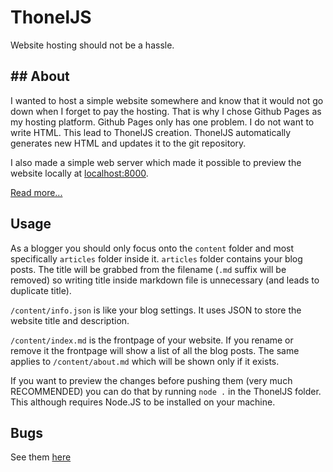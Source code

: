 # ThonelJS

Website hosting should not be a hassle.

## ## About

I wanted to host a simple website somewhere and know that it would not go down when I forget to pay the hosting. That is why I chose Github Pages as my hosting platform. Github Pages only has one problem. I do not want to write HTML. This lead to ThonelJS creation. ThonelJS automatically generates new HTML and updates it to the git repository.

I also made a simple web server which made it possible to preview the website locally at [localhost:8000](http://localhost:8000). 

[Read more...](https://thoneljs.github.io/about.html)

## Usage

As a blogger you should only focus onto the `content` folder and most specifically `articles` folder inside it. `articles` folder contains your blog posts. The title will be grabbed from the filename (`.md` suffix will be removed) so writing title inside markdown file is unnecessary (and leads to duplicate title). 

`/content/info.json` is like your blog settings. It uses JSON to store the website title and description. 

`/content/index.md` is the frontpage of your website. If you rename or remove it the frontpage will show a list of all the blog posts. The same applies to `/content/about.md` which will be shown only if it exists.

If you want to preview the changes before pushing them (very much RECOMMENDED) you can do that by running `node .` in the ThonelJS folder. This although requires Node.JS to be installed on your machine.

## Bugs

See them [here](https://thoneljs.github.io/Common%20bugs.md)